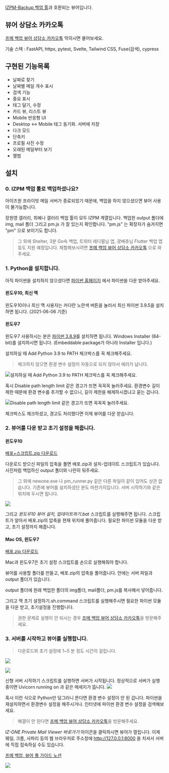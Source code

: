 [IZPM-Backup 백업 툴](https://github.com/mdsnins/IZPM-Backup)과 호환되는 뷰어입니다.


## 뷰어 상담소 카카오톡
[프메 백업 뷰어 상담소 카카오톡](https://open.kakao.com/o/gPbArZ4c) 막히시면 물어보세요.

기술 스택 : FastAPI, httpx, pytest, Svelte, Tailwind CSS, Fuse(검색), cypress

## 구현된 기능목록
- 날짜로 찾기
- 날짜별 메일 개수 표시
- 검색 기능
- 중요 표시
- 태그 달기, 수정
- 카드 뷰, 리스트 뷰
- Mobile 반응형 UI
- Desktop <-> Mobile 태그 동기화. 서버에 저장
- 다크 모드
- 단축키
- 프로필 사진 수정
- 오래된 메일부터 보기
- 앨범

## 설치

### 0. IZPM 백업 툴로 백업하셨나요?

아이즈원 프라이빗 메일 서버가 종료되었기 때문에, 백업을 하지 않으셨으면 뷰어 사용이 불가능합니다.

장원영 갤러리, 최예나 갤러리 백업 툴이 모두 IZPM 계열입니다. 백업한 output 폴더에 img, mail 폴더 그리고 pm.js 가 잘 있는지 확인합니다. "pm.js" 는 확장자가 숨겨지면 "pm" 으로 보이기도 합니다.

> 그 외에 Shelter, 3분 Go속 백업, 트위터 레디필님 앱, 광배츄님 Flutter 백업 앱 등도 지원 예정입니다. 체험해보시려면 [프메 백업 뷰어 상담소 카카오톡](https://open.kakao.com/o/gPbArZ4c) 으로 와주세요.

### 1. Python을 설치합니다.
아직 파이썬을 설치하지 않으셨다면 [파이썬 홈페이지](https://www.python.org/downloads/) 에서 파이썬을 다운 받아주세요.

#### 윈도우10, 최신 맥
윈도우10이나 최신 맥 사용자는 커다란 노란색 버튼을 눌러서 최신 파이썬 3.9.5을 설치하면 됩니다. (2021-06-06 기준)

#### 윈도우7
윈도우7 사용하시는 분은 [파이썬 3.8.9](https://www.python.org/downloads/release/python-389/)를 설치하면 됩니다.
Windows Installer (64-bit)를 설치하시면 됩니다. (Embeddable package가 아니라 Installer 입니다.)

설치하실 때 Add Python 3.9 to PATH 체크박스를 꼭 체크해주세요.
> 체크하지 않으면 환경 변수 설정이 자동으로 되지 않아서 에러가 납니다.

![설치하실 때 Add Python 3.9 to PATH 체크박스를 꼭 체크해주세요.](https://i0.wp.com/improveandrepeat.com/wp-content/uploads/2020/01/PythonSetup.png?w=666&ssl=1)


혹시 Disable path length limit 같은 경고가 뜨면 꼭꼭꼭 눌러주세요. 환경변수 길이 제한 때문에 환경 변수를 추가할 수 없으니, 길이 제한을 해제하시겠냐고 묻는 겁니다.

![Disable path length limit 같은 경고가 뜨면 꼭꼭꼭 눌러주세요.](https://i0.wp.com/improveandrepeat.com/wp-content/uploads/2020/01/PythonSetup_PathLenghtLimit.png?w=666&ssl=1)


체크박스도 체크하셨고, 경고도 처리했다면 이제 뷰어를 다운 받습니다.


### 2. 뷰어를 다운 받고 초기 설정을 해줍니다.
#### 윈도우10
[배포+스크립트.zip 다운로드](https://github.com/twinstae/izone-pm-viewer/raw/main/%EB%B0%B0%ED%8F%AC%2B%EC%8A%A4%ED%81%AC%EB%A6%BD%ED%8A%B8.zip)

다운로드 받으신 파일의 압축을 풀면 배포.zip과 설치-업데이트 스크립트가 있습니다. 사진처럼 백업하신 output 폴더와 나란히 둬주세요.
> 그 외에 newone.exe 나 pm_runner.py 같은 다른 파일이 같이 있어도 상관 없습니다.
> 기존에 뷰어를 설치하셨던 분도 마찬가지입니다. 서버 시작하기와 같은 위치에 두시면 됩니다.

![](https://github.com/twinstae/izone-pm-viewer/raw/main/output%20%ED%8F%B4%EB%8D%94%EC%99%80%20%EB%82%98%EB%9E%80%ED%9E%88%20%EB%91%90%EA%B8%B0.png)


그리고 *윈도우10 뷰어 설치, 업데이트하기.bat* 스크립트를 실행해주면 됩니다. 
스크립트가 알아서 배포.zip의 압축을 현재 위치에 풀어줍니다. 필요한 파이썬 모듈을 다운 받고, 초기 설정까지 해줍니다.

#### Mac OS, 윈도우7
[배포.zip 다운로드](https://github.com/twinstae/izone-pm-viewer/raw/main/%EB%B0%B0%ED%8F%AC.zip)

Mac과 윈도우7은 초기 설정 스크립트를 손으로 실행해줘야 합니다.

뷰어를 사용할 폴더를 만들고, 배포.zip의 압축을 풀어줍니다. 안에는 서버 파일과 output 폴더가 있습니다.

output 폴더에 원래 백업한 폴더의 img폴더, mail폴더, pm.js를 복사해서 넣어줍니다.

그리고 맥 초기 설정하기.sh.command 스크립트를 실행해주시면 필요한 파이썬 모듈을 다운 받고, 초기설정을 진행합니다.

> 권한 문제로 실행이 안 되시는 경우 [프메 백업 뷰어 상담소 카카오톡](https://open.kakao.com/o/gPbArZ4c)을 방문해주세요.


### 3. 서버를 시작하고 뷰어를 실행합니다.


> 다운로드와 초기 설정에 1~5 분 정도 시간이 걸립니다.

![](https://github.com/twinstae/izone-pm-viewer/raw/main/%EC%A0%95%EC%83%81%EC%A0%81%EC%9C%BC%EB%A1%9C%20%EC%B4%88%EA%B8%B0%20%EC%84%A4%EC%A0%95%EC%97%90%20%EC%84%B1%EA%B3%B5%ED%95%9C%20%EA%B2%BD%EC%9A%B0.png)

![](https://github.com/twinstae/izone-pm-viewer/blob/main/%ED%8C%8C%EC%9D%B4%EC%8D%AC%20%EC%97%90%EB%9F%AC.png?raw=true)

신형 서버 시작하기 스크립트를 실행하면 서버가 시작됩니다.
정상적으로 서버가 실행 중이면 Uvicorn running on 과 같은 메세지가 뜹니다.
![](https://github.com/twinstae/izone-pm-viewer/raw/main/%EC%A0%95%EC%83%81%20%EC%9E%91%EB%8F%99%20%EC%A4%91%EC%9D%B8%20%EC%84%9C%EB%B2%84.png)

혹시 이런 식으로 Python만 덩그러니 뜬다면 환경 변수 설정이 안 된 겁니다. 파이썬을 재설치하면서 환경변수 설정을 해주시거나. 인터넷에 파이썬 환경 변수 설정을 검색해보세요.

> 해결이 안 된다면 [프메 백업 뷰어 상담소 카카오톡](https://open.kakao.com/o/gPbArZ4c)을 방문해주세요.

*IZ-ONE Private Mail Viewer 바로가기* 아이콘을 클릭하시면 뷰어가 열립니다.
이제 웨일, 크롬, 사파리 등의 웹 브라우저로 주소창에 http://127.0.0.1:8000 을 치셔서 서버에 직접 접속하실 수도 있습니다.

[프메 백업, 뷰어 풀 가이드 노션](https://vo.la/프메백업)

![](https://raw.githubusercontent.com/twinstae/izone-pm-viewer/main/%EA%B2%80%EC%83%89.png)
